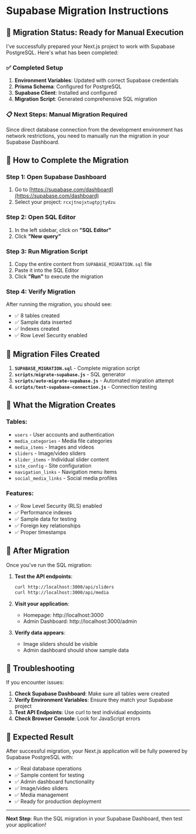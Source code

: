 # Supabase Migration Instructions

## 🚀 Migration Status: Ready for Manual Execution

I've successfully prepared your Next.js project to work with Supabase PostgreSQL. Here's what has been completed:

### ✅ Completed Setup
1. **Environment Variables**: Updated with correct Supabase credentials
2. **Prisma Schema**: Configured for PostgreSQL
3. **Supabase Client**: Installed and configured
4. **Migration Script**: Generated comprehensive SQL migration

### 📋 Next Steps: Manual Migration Required

Since direct database connection from the development environment has network restrictions, you need to manually run the migration in your Supabase Dashboard.

## 🔧 How to Complete the Migration

### Step 1: Open Supabase Dashboard
1. Go to [https://supabase.com/dashboard](https://supabase.com/dashboard)
2. Select your project: `rcxjtnojxtugtpjtydzu`

### Step 2: Open SQL Editor
1. In the left sidebar, click on **"SQL Editor"**
2. Click **"New query"**

### Step 3: Run Migration Script
1. Copy the entire content from `SUPABASE_MIGRATION.sql` file
2. Paste it into the SQL Editor
3. Click **"Run"** to execute the migration

### Step 4: Verify Migration
After running the migration, you should see:
- ✅ 8 tables created
- ✅ Sample data inserted
- ✅ Indexes created
- ✅ Row Level Security enabled

## 📁 Migration Files Created

1. **`SUPABASE_MIGRATION.sql`** - Complete migration script
2. **`scripts/migrate-supabase.js`** - SQL generator
3. **`scripts/auto-migrate-supabase.js`** - Automated migration attempt
4. **`scripts/test-supabase-connection.js`** - Connection testing

## 🎯 What the Migration Creates

### Tables:
- `users` - User accounts and authentication
- `media_categories` - Media file categories
- `media_items` - Images and videos
- `sliders` - Image/video sliders
- `slider_items` - Individual slider content
- `site_config` - Site configuration
- `navigation_links` - Navigation menu items
- `social_media_links` - Social media profiles

### Features:
- ✅ Row Level Security (RLS) enabled
- ✅ Performance indexes
- ✅ Sample data for testing
- ✅ Foreign key relationships
- ✅ Proper timestamps

## 🔄 After Migration

Once you've run the SQL migration:

1. **Test the API endpoints**:
   ```bash
   curl http://localhost:3000/api/sliders
   curl http://localhost:3000/api/media
   ```

2. **Visit your application**:
   - Homepage: http://localhost:3000
   - Admin Dashboard: http://localhost:3000/admin

3. **Verify data appears**:
   - Image sliders should be visible
   - Admin dashboard should show sample data

## 🚨 Troubleshooting

If you encounter issues:

1. **Check Supabase Dashboard**: Make sure all tables were created
2. **Verify Environment Variables**: Ensure they match your Supabase project
3. **Test API Endpoints**: Use curl to test individual endpoints
4. **Check Browser Console**: Look for JavaScript errors

## 🎉 Expected Result

After successful migration, your Next.js application will be fully powered by Supabase PostgreSQL with:
- ✅ Real database operations
- ✅ Sample content for testing
- ✅ Admin dashboard functionality
- ✅ Image/video sliders
- ✅ Media management
- ✅ Ready for production deployment

---

**Next Step**: Run the SQL migration in your Supabase Dashboard, then test your application!